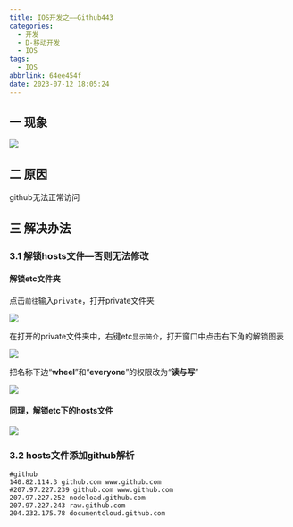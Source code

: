 ```yaml
---
title: IOS开发之——Github443
categories:
  - 开发
  - D-移动开发
  - IOS
tags:
  - IOS
abbrlink: 64ee454f
date: 2023-07-12 18:05:24
---
```

## 一 现象

![][1]

<!--more-->

## 二 原因

github无法正常访问

## 三 解决办法

### 3.1 解锁hosts文件—否则无法修改

#### 解锁etc文件夹

点击`前往`输入`private`，打开private文件夹

![][2]

在打开的private文件夹中，右键etc`显示简介`，打开窗口中点击右下角的解锁图表

![][3]

把名称下边“**wheel**”和“**everyone**”的权限改为“**读与写**”

![][4]

#### 同理，解锁etc下的hosts文件
![][5]

### 3.2 hosts文件添加github解析

```
#github
140.82.114.3 github.com www.github.com
#207.97.227.239 github.com www.github.com
207.97.227.252 nodeload.github.com
207.97.227.243 raw.github.com
204.232.175.78 documentcloud.github.com
```



[1]:https://cdn.staticaly.com/gh/PGzxc/CDN/master/blog-ios/ios-github-443-prot-443.png
[2]:https://cdn.staticaly.com/gh/PGzxc/CDN/master/blog-ios/ios-github-443-go-private.png
[3]:https://cdn.staticaly.com/gh/PGzxc/CDN/master/blog-ios/ios-github-443-etc-lock.png
[4]:https://cdn.staticaly.com/gh/PGzxc/CDN/master/blog-ios/ios-github-443-etc-read-write.png
[5]:https://cdn.staticaly.com/gh/PGzxc/CDN/master/blog-ios/ios-github-443-etc-host-read-write.png